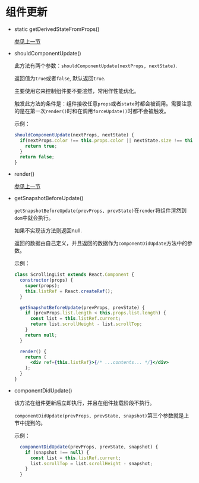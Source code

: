 # 组件更新

* static getDerivedStateFromProps()

  [参见上一节]('./01.md')

* shouldComponentUpdate()

  此方法有两个参数：`shouldComponentUpdate(nextProps, nextState)`.
  
  返回值为`true`或者`false`, 默认返回`true`.

  主要使用它来控制组件要不要渲然，常用作性能优化。

  触发此方法的条件是：组件接收任意`props`或者`state`时都会被调用。需要注意的是在第一次`render()`时和在调用`forceUpdate()`时都不会被触发。

  示例：

  ```jsx
  shouldComponentUpdate(nextProps, nextState) {
    if(nextProps.color !== this.props.color || nextState.size !== this.state.size) {
      return true;
    } 
    return false;
  }
  ```

* render()

  [参见上一节]('./01.md')

* getSnapshotBeforeUpdate()

    `getSnapshotBeforeUpdate(prevProps, prevState)`在`render`将组件渲然到`dom`中就会执行。
    
    如果不实现该方法则返回null.

    返回的数据由自己定义，并且返回的数据作为`componentDidUpdate`方法中的参数。

    示例：

    ```jsx
    class ScrollingList extends React.Component {
      constructor(props) {
        super(props);
        this.listRef = React.createRef();
      }

      getSnapshotBeforeUpdate(prevProps, prevState) {
        if (prevProps.list.length < this.props.list.length) {
          const list = this.listRef.current;
          return list.scrollHeight - list.scrollTop;
        }
        return null;
      }

      render() {
        return (
          <div ref={this.listRef}>{/* ...contents... */}</div>
        );
      }
    }
    ```  

* componentDidUpdate()

  该方法在组件更新后立即执行，并且在组件挂载阶段不执行。

  `componentDidUpdate(prevProps, prevState, snapshot)`第三个参数就是上节中提到的。

  示例：

  ```jsx
    componentDidUpdate(prevProps, prevState, snapshot) {
      if (snapshot !== null) {
        const list = this.listRef.current;
        list.scrollTop = list.scrollHeight - snapshot;
      }
    }
  ```